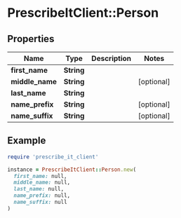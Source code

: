 # PrescribeItClient::Person

## Properties

| Name | Type | Description | Notes |
| ---- | ---- | ----------- | ----- |
| **first_name** | **String** |  |  |
| **middle_name** | **String** |  | [optional] |
| **last_name** | **String** |  |  |
| **name_prefix** | **String** |  | [optional] |
| **name_suffix** | **String** |  | [optional] |

## Example

```ruby
require 'prescribe_it_client'

instance = PrescribeItClient::Person.new(
  first_name: null,
  middle_name: null,
  last_name: null,
  name_prefix: null,
  name_suffix: null
)
```

